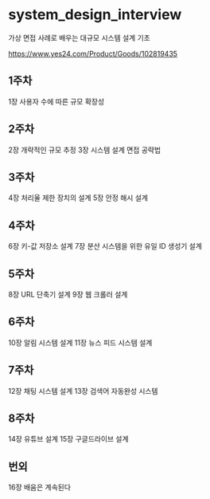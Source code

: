 # system_design_interview
가상 면접 사례로 배우는 대규모 시스템 설계 기초

https://www.yes24.com/Product/Goods/102819435

## 1주차 
1장 사용자 수에 따른 규모 확장성
## 2주차
2장 개략적인 규모 추정
3장 시스템 설계 면접 공략법
## 3주차
4장 처리율 제한 장치의 설계
5장 안정 해시 설계
## 4주차
6장 키-값 저장소 설계
7장 분산 시스템을 위한 유일 ID 생성기 설계
## 5주차
8장 URL 단축기 설계
9장 웹 크롤러 설계
## 6주차
10장 알림 시스템 설계
11장 뉴스 피드 시스템 설계
## 7주차
12장 채팅 시스템 설계
13장 검색어 자동완성 시스템
## 8주차
14장 유튜브 설계
15장 구글드라이브 설계
## 번외
16장 배움은 계속된다

